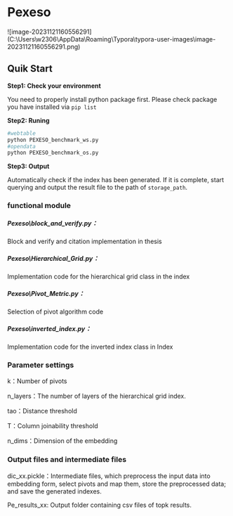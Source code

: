 <div>
    <h1>Pexeso</h1>
</div>
![image-20231121160556291](C:\Users\w2306\AppData\Roaming\Typora\typora-user-images\image-20231121160556291.png)

<h2>Quik Start</h2>

**Step1: Check your environment**

You need to properly install python package first. Please check package you have installed via `pip list`

**Step2: Runing**

```sh
#webtable
python PEXESO_benchmark_ws.py
#opendata
python PEXESO_benchmark_os.py
```

**Step3: Output**

Automatically check if the index has been generated. If it is complete, start querying and output the result file to the path of `storage_path`.

### functional module

##### Pexeso\block_and_verify.py： 

Block and verify and citation implementation in thesis

##### Pexeso\Hierarchical_Grid.py：

Implementation code for the hierarchical grid class in the index

##### Pexeso\Pivot_Metric.py：

Selection of pivot algorithm code

##### Pexeso\inverted_index.py：

Implementation code for the inverted index class in Index

### Parameter settings

k：Number of pivots

n_layers：The number of layers of the hierarchical grid index.

tao：Distance threshold

T：Column joinability threshold

n_dims：Dimension of the embedding

### Output files and intermediate files

dic_xx.pickle：Intermediate files, which preprocess the input data into embedding form, select pivots and map them, store the preprocessed data; and save the generated indexes. 

Pe_results_xx: Output folder containing csv files of topk results.
